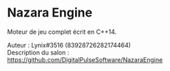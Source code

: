 # Nazara Engine

Moteur de jeu complet écrit en C++14.

Auteur : Lynix#3516 (83928726282174464) \
Description du salon : https://github.com/DigitalPulseSoftware/NazaraEngine
